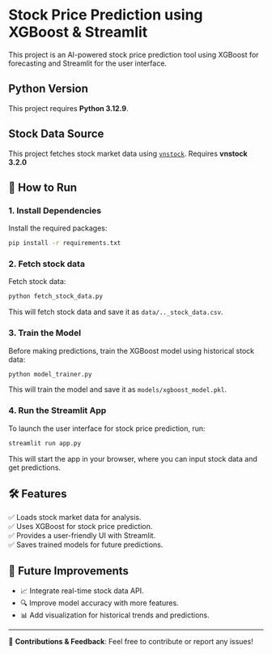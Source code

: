 # Stock Price Prediction using XGBoost & Streamlit

This project is an AI-powered stock price prediction tool using XGBoost for forecasting and Streamlit for the user interface.

## Python Version
This project requires **Python 3.12.9**.

## Stock Data Source
This project fetches stock market data using [`vnstock`](https://github.com/thinh-vu/vnstock). 
Requires **vnstock 3.2.0**

## 🚀 How to Run

### 1. Install Dependencies
Install the required packages:
```sh
pip install -r requirements.txt
```
### 2. Fetch stock data
Fetch stock data:
```sh
python fetch_stock_data.py
```
This will fetch stock data and save it as `data/.._stock_data.csv`.

### 3. Train the Model
Before making predictions, train the XGBoost model using historical stock data:
```sh
python model_trainer.py
```
This will train the model and save it as `models/xgboost_model.pkl`.

### 4. Run the Streamlit App
To launch the user interface for stock price prediction, run:
```sh
streamlit run app.py
```
This will start the app in your browser, where you can input stock data and get predictions.

## 🛠 Features
✅ Loads stock market data for analysis.  
✅ Uses XGBoost for stock price prediction.  
✅ Provides a user-friendly UI with Streamlit.  
✅ Saves trained models for future predictions.  

## 📌 Future Improvements
- 📈 Integrate real-time stock data API.
- 🔍 Improve model accuracy with more features.
- 📊 Add visualization for historical trends and predictions.

---
🔗 **Contributions & Feedback**: Feel free to contribute or report any issues!
